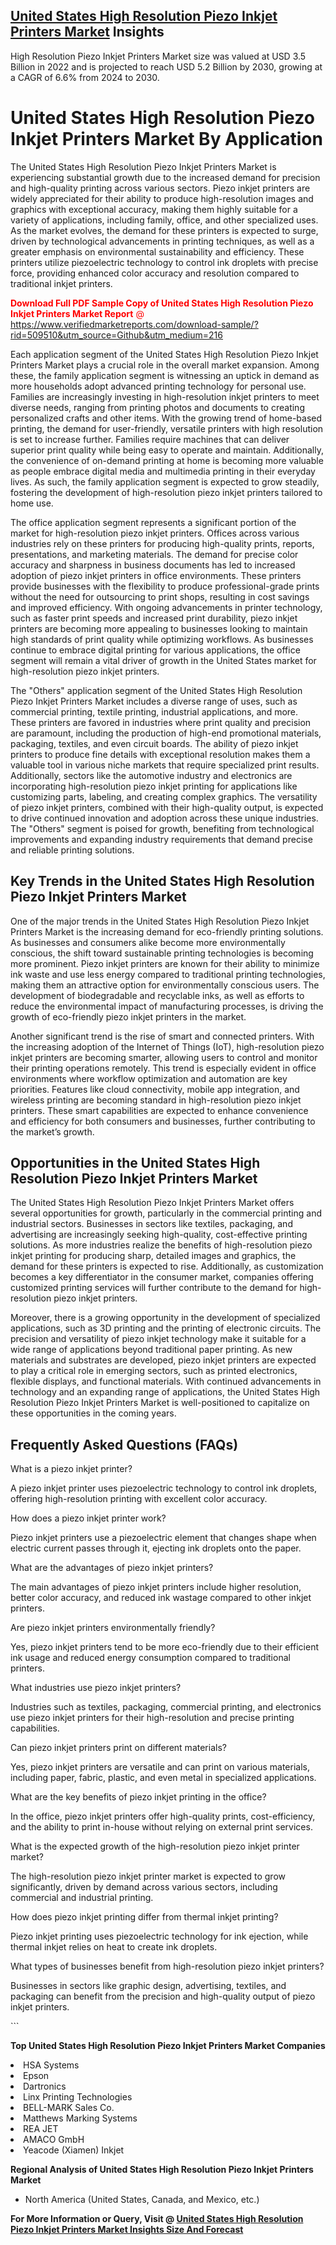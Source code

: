 <h2><a href="https://www.verifiedmarketreports.com/download-sample/?rid=509510&amp;utm_source=Github&amp;utm_medium=216" target="_blank">United States High Resolution Piezo Inkjet Printers Market</a> Insights</h2><p>High Resolution Piezo Inkjet Printers Market size was valued at USD 3.5 Billion in 2022 and is projected to reach USD 5.2 Billion by 2030, growing at a CAGR of 6.6% from 2024 to 2030.</p><p><h1>United States High Resolution Piezo Inkjet Printers Market By Application</h1><p>The United States High Resolution Piezo Inkjet Printers Market is experiencing substantial growth due to the increased demand for precision and high-quality printing across various sectors. Piezo inkjet printers are widely appreciated for their ability to produce high-resolution images and graphics with exceptional accuracy, making them highly suitable for a variety of applications, including family, office, and other specialized uses. As the market evolves, the demand for these printers is expected to surge, driven by technological advancements in printing techniques, as well as a greater emphasis on environmental sustainability and efficiency. These printers utilize piezoelectric technology to control ink droplets with precise force, providing enhanced color accuracy and resolution compared to traditional inkjet printers.<p><span class=""><span style="color: #ff0000;"><strong>Download Full PDF Sample Copy of United States High Resolution Piezo Inkjet Printers Market Report</strong> @ </span><a href="https://www.verifiedmarketreports.com/download-sample/?rid=509510&amp;utm_source=Github&amp;utm_medium=216" target="_blank">https://www.verifiedmarketreports.com/download-sample/?rid=509510&amp;utm_source=Github&amp;utm_medium=216</a></span></p><p>Each application segment of the United States High Resolution Piezo Inkjet Printers Market plays a crucial role in the overall market expansion. Among these, the family application segment is witnessing an uptick in demand as more households adopt advanced printing technology for personal use. Families are increasingly investing in high-resolution inkjet printers to meet diverse needs, ranging from printing photos and documents to creating personalized crafts and other items. With the growing trend of home-based printing, the demand for user-friendly, versatile printers with high resolution is set to increase further. Families require machines that can deliver superior print quality while being easy to operate and maintain. Additionally, the convenience of on-demand printing at home is becoming more valuable as people embrace digital media and multimedia printing in their everyday lives. As such, the family application segment is expected to grow steadily, fostering the development of high-resolution piezo inkjet printers tailored to home use.</p><p>The office application segment represents a significant portion of the market for high-resolution piezo inkjet printers. Offices across various industries rely on these printers for producing high-quality prints, reports, presentations, and marketing materials. The demand for precise color accuracy and sharpness in business documents has led to increased adoption of piezo inkjet printers in office environments. These printers provide businesses with the flexibility to produce professional-grade prints without the need for outsourcing to print shops, resulting in cost savings and improved efficiency. With ongoing advancements in printer technology, such as faster print speeds and increased print durability, piezo inkjet printers are becoming more appealing to businesses looking to maintain high standards of print quality while optimizing workflows. As businesses continue to embrace digital printing for various applications, the office segment will remain a vital driver of growth in the United States market for high-resolution piezo inkjet printers.</p><p>The "Others" application segment of the United States High Resolution Piezo Inkjet Printers Market includes a diverse range of uses, such as commercial printing, textile printing, industrial applications, and more. These printers are favored in industries where print quality and precision are paramount, including the production of high-end promotional materials, packaging, textiles, and even circuit boards. The ability of piezo inkjet printers to produce fine details with exceptional resolution makes them a valuable tool in various niche markets that require specialized print results. Additionally, sectors like the automotive industry and electronics are incorporating high-resolution piezo inkjet printing for applications like customizing parts, labeling, and creating complex graphics. The versatility of piezo inkjet printers, combined with their high-quality output, is expected to drive continued innovation and adoption across these unique industries. The "Others" segment is poised for growth, benefiting from technological improvements and expanding industry requirements that demand precise and reliable printing solutions.</p><h2>Key Trends in the United States High Resolution Piezo Inkjet Printers Market</h2><p>One of the major trends in the United States High Resolution Piezo Inkjet Printers Market is the increasing demand for eco-friendly printing solutions. As businesses and consumers alike become more environmentally conscious, the shift toward sustainable printing technologies is becoming more prominent. Piezo inkjet printers are known for their ability to minimize ink waste and use less energy compared to traditional printing technologies, making them an attractive option for environmentally conscious users. The development of biodegradable and recyclable inks, as well as efforts to reduce the environmental impact of manufacturing processes, is driving the growth of eco-friendly piezo inkjet printers in the market.</p><p>Another significant trend is the rise of smart and connected printers. With the increasing adoption of the Internet of Things (IoT), high-resolution piezo inkjet printers are becoming smarter, allowing users to control and monitor their printing operations remotely. This trend is especially evident in office environments where workflow optimization and automation are key priorities. Features like cloud connectivity, mobile app integration, and wireless printing are becoming standard in high-resolution piezo inkjet printers. These smart capabilities are expected to enhance convenience and efficiency for both consumers and businesses, further contributing to the market’s growth.</p><h2>Opportunities in the United States High Resolution Piezo Inkjet Printers Market</h2><p>The United States High Resolution Piezo Inkjet Printers Market offers several opportunities for growth, particularly in the commercial printing and industrial sectors. Businesses in sectors like textiles, packaging, and advertising are increasingly seeking high-quality, cost-effective printing solutions. As more industries realize the benefits of high-resolution piezo inkjet printing for producing sharp, detailed images and graphics, the demand for these printers is expected to rise. Additionally, as customization becomes a key differentiator in the consumer market, companies offering customized printing services will further contribute to the demand for high-resolution piezo inkjet printers.</p><p>Moreover, there is a growing opportunity in the development of specialized applications, such as 3D printing and the printing of electronic circuits. The precision and versatility of piezo inkjet technology make it suitable for a wide range of applications beyond traditional paper printing. As new materials and substrates are developed, piezo inkjet printers are expected to play a critical role in emerging sectors, such as printed electronics, flexible displays, and functional materials. With continued advancements in technology and an expanding range of applications, the United States High Resolution Piezo Inkjet Printers Market is well-positioned to capitalize on these opportunities in the coming years.</p><h2>Frequently Asked Questions (FAQs)</h2><p>What is a piezo inkjet printer?</p><p>A piezo inkjet printer uses piezoelectric technology to control ink droplets, offering high-resolution printing with excellent color accuracy.</p><p>How does a piezo inkjet printer work?</p><p>Piezo inkjet printers use a piezoelectric element that changes shape when electric current passes through it, ejecting ink droplets onto the paper.</p><p>What are the advantages of piezo inkjet printers?</p><p>The main advantages of piezo inkjet printers include higher resolution, better color accuracy, and reduced ink wastage compared to other inkjet printers.</p><p>Are piezo inkjet printers environmentally friendly?</p><p>Yes, piezo inkjet printers tend to be more eco-friendly due to their efficient ink usage and reduced energy consumption compared to traditional printers.</p><p>What industries use piezo inkjet printers?</p><p>Industries such as textiles, packaging, commercial printing, and electronics use piezo inkjet printers for their high-resolution and precise printing capabilities.</p><p>Can piezo inkjet printers print on different materials?</p><p>Yes, piezo inkjet printers are versatile and can print on various materials, including paper, fabric, plastic, and even metal in specialized applications.</p><p>What are the key benefits of piezo inkjet printing in the office?</p><p>In the office, piezo inkjet printers offer high-quality prints, cost-efficiency, and the ability to print in-house without relying on external print services.</p><p>What is the expected growth of the high-resolution piezo inkjet printer market?</p><p>The high-resolution piezo inkjet printer market is expected to grow significantly, driven by demand across various sectors, including commercial and industrial printing.</p><p>How does piezo inkjet printing differ from thermal inkjet printing?</p><p>Piezo inkjet printing uses piezoelectric technology for ink ejection, while thermal inkjet relies on heat to create ink droplets.</p><p>What types of businesses benefit from high-resolution piezo inkjet printers?</p><p>Businesses in sectors like graphic design, advertising, textiles, and packaging can benefit from the precision and high-quality output of piezo inkjet printers.</p>```</p><p><strong>Top United States High Resolution Piezo Inkjet Printers Market Companies</strong></p><div data-test-id=""><p><li>HSA Systems</li><li> Epson</li><li> Dartronics</li><li> Linx Printing Technologies</li><li> BELL-MARK Sales Co.</li><li> Matthews Marking Systems</li><li> REA JET</li><li> AMACO GmbH</li><li> Yeacode (Xiamen) Inkjet</li></p><div><strong>Regional Analysis of&nbsp;United States High Resolution Piezo Inkjet Printers Market</strong></div><ul><li dir="ltr"><p dir="ltr">North America&nbsp;(United States, Canada, and Mexico, etc.)</p></li></ul><p><strong>For More Information or Query, Visit @&nbsp;</strong><strong><a href="https://www.verifiedmarketreports.com/product/high-resolution-piezo-inkjet-printers-market/?utm_source=Github&amp;utm_medium=216" target="_blank">United States High Resolution Piezo Inkjet Printers Market Insights Size And Forecast</a></strong></p></div>
